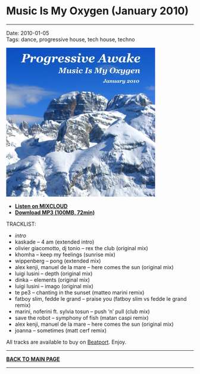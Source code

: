 # Music Is My Oxygen (January 2010)

----

Date: 2010-01-05    
Tags: dance, progressive house, tech house, techno    

[![Shivioua - Music Is My Oxygen (January 2010)](./images/music-is-my-oxygen-january-2010.jpg)](https://www.mixcloud.com/progressiveawake2010/music-is-my-oxygen-january-2010/)

* [**Listen on MIXCLOUD**](https://www.mixcloud.com/progressiveawake2010/music-is-my-oxygen-january-2010/) 
* [**Download MP3 (100MB, 72min)**](https://1drv.ms/u/s!AmzuuXrjf51v2LJ1atHgNYDq2f0L4A?e=9wDeJ5) 

TRACKLIST:  

* _intro_
* kaskade – 4 am (extended intro)
* olivier giacomotto, dj tonio – rex the club (original mix)
* khomha – keep my feelings (sunrise mix)
* wippenberg – pong (extended mix)
* alex kenji, manuel de la mare – here comes the sun (original mix)
* luigi lusini – depth (original mix)
* dinka – elements (original mix)
* luigi lusini – imago (original mix)
* te pe3 – chanting in the sunset (matteo marini remix)
* fatboy slim, fedde le grand – praise you (fatboy slim vs fedde le grand remix)
* marini, noferini ft. sylvia tosun – push ‘n’ pull (club mix)
* save the robot – symphony of fish (matan caspi remix)
* alex kenji, manuel de la mare – here comes the sun (original mix)
* joanna – sometimes (matt cerf remix)

All tracks are available to buy on <a href="http://beatport.com" target="_blank">Beatport</a>.
Enjoy.

----

[**BACK TO MAIN PAGE**](./README.md)

---- 
